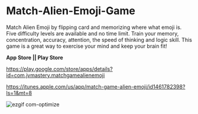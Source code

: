 # Match-Alien-Emoji-Game
Match Alien Emoji by flipping card and memorizing where what emoji is. Five difficulty levels are available and no time limit. Train your memory, concentration, accuracy, attention, the speed of thinking and logic skill. This game is a great way to exercise your mind and keep your brain fit!

**App Store || Play Store**

https://play.google.com/store/apps/details?id=com.jvmastery.matchgamealienemoji

https://itunes.apple.com/us/app/match-game-alien-emoji/id1461782398?ls=1&mt=8



![ezgif com-optimize](https://user-images.githubusercontent.com/42827967/57188032-0f40dd80-6ec6-11e9-877f-3b6b386a5230.gif)
